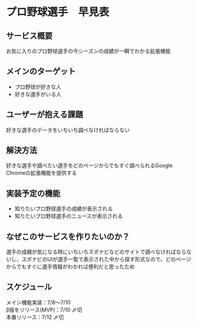 # プロ野球選手　早見表

## サービス概要
お気に入りのプロ野球選手の今シーズンの成績が一瞬でわかる拡張機能

## メインのターゲット
- プロ野球が好きな人
- 好きな選手がいる人

## ユーザーが抱える課題
好きな選手のデータをいちいち調べなければならない

## 解決方法
好きな選手や調べたい選手をどのページからでもすぐ調べられるGoogle Chromeの拡張機能を提供する

## 実装予定の機能
- 知りたいプロ野球選手の成績が表示される
- 知りたいプロ野球選手のニュースが表示される

## なぜこのサービスを作りたいのか？
選手の成績が気になる時にいちいちスポナビなどのサイトで調べなければならないし、スポナビのUIが選手一覧で表示された中から探す形式なので、どのページからでもすぐに選手情報がわかれば便利だと思ったため

## スケジュール
メイン機能実装：7/8〜7/10  
β版をリリース(MVP)：7/10 〆切  
本番リリース：7/12 〆切